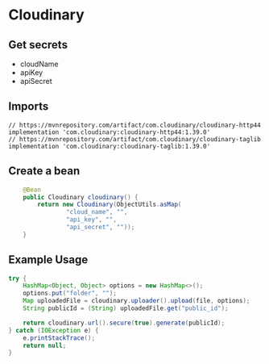 # Cloudinary

## Get secrets

 - cloudName
 - apiKey
 - apiSecret

## Imports

```
// https://mvnrepository.com/artifact/com.cloudinary/cloudinary-http44
implementation 'com.cloudinary:cloudinary-http44:1.39.0'
// https://mvnrepository.com/artifact/com.cloudinary/cloudinary-taglib
implementation 'com.cloudinary:cloudinary-taglib:1.39.0'
```

## Create a bean
```Java
    @Bean
    public Cloudinary cloudinary() {
        return new Cloudinary(ObjectUtils.asMap(
                "cloud_name", "",
                "api_key", "",
                "api_secret", ""));
    }
```

## Example Usage

```Java
try {
    HashMap<Object, Object> options = new HashMap<>();
    options.put("folder", "");
    Map uploadedFile = cloudinary.uploader().upload(file, options);
    String publicId = (String) uploadedFile.get("public_id");

    return cloudinary.url().secure(true).generate(publicId);
} catch (IOException e) {
    e.printStackTrace();
    return null;
}
```